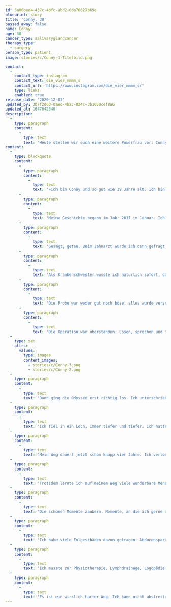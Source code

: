 ```yaml
---
id: 5a06bea4-437c-4bfc-abd2-0da70627b69e
blueprint: story
title: 'Conny, 38'
passed_away: false
name: Conny
age: 38
cancer_type: salivaryglandcancer
therapy_type:
  - surgery
person_type: patient
image: stories/c/Conny-1-Titelbild.png

contact:
  -
    contact_type: instagram
    contact_text: die_vier_mmmm_s
    contact_url: 'https://www.instagram.com/die_vier_mmmm_s/'
    type: links
    enabled: true
release_date: '2020-12-03'
updated_by: 3b7f2d63-0aed-4ba3-824c-3b1650cef8a6
updated_at: 1647642540
description:
  -
    type: paragraph
    content:
      -
        type: text
        text: 'Heute stellen wir euch eine weitere Powerfrau vor: Conny. Die 39-jährige Kölnerin erhielt 2017 ihre Diagnose: Speicheldrüsenkrebs. Es folgten vier Jahre Therapie, eine Odyssee von etwa 40 Operationen und ein langer Weg auf dem sie sich durchgebissen und gekämpft hat. Eine Geschichte, die unter die Haut geht, eine bewundernswerte Frau, die anderen Patient:innen Mut machen und sie inspirieren will zu kämpfen und an sich zu glauben.'
content:
  -
    type: blockquote
    content:
      -
        type: paragraph
        content:
          -
            type: text
            text: '»Ich bin Conny und so gut wie 39 Jahre alt. Ich bin verheiratet und habe eine 8 Monate alte Tochter. Unser kleines Wunder. Fünf Katzen. Bevor ich an Krebs erkrankte, arbeitete ich als Krankenschwester auf einer Stroke-Unit.'
      -
        type: paragraph
        content:
          -
            type: text
            text: 'Meine Geschichte begann im Jahr 2017 im Januar. Ich war eigentlich keine gute Zahnarzt-Gängerin. Ich hatte 24 Stunden lang Zahnschmerzen, dann war aber eigentlich alles wieder gut. Aus irgendeinem Grund dachte mir aber: ›Conny geh lieber, bevor eine Katastrophe ausbricht.‹'
      -
        type: paragraph
        content:
          -
            type: text
            text: 'Gesagt, getan. Beim Zahnarzt wurde ich dann gefragt, ob ich wüsste, dass ich hinten am weichen Gaumen einen Knubbel hätte. Ich sagte natürlich nein. Ich merkte davon nichts. Als Nächstes wurde geröntgt. Das Röntgenbild zeigte, dass es sich nicht um eine Entzündung handelte, da keine freie Flüssigkeit sichtbar war.'
      -
        type: paragraph
        content:
          -
            type: text
            text: 'Als Krankenschwester wusste ich natürlich sofort, dass ich einen Tumor hatte, hoffte aber darauf, dass er gutartig sei. Der Zahnarzt überwies mich in die Zahnklinik der Uniklinik Köln, die mich wiederum weiter in die Mund-Kiefer-Gesichtschirurgie überwiesen. Auch dort sprach man am Anfang von einem Adenom (gutartig). Es wurde eine Probe entnommen und die Operation wurde geplant, weil rausmusste es so oder so.'
      -
        type: paragraph
        content:
          -
            type: text
            text: 'Die Probe war weder gut noch böse, alles wurde verschoben und ich musste erstmal zum MRT. Dann war es so weit. Die erste Operation stand an und ich hatte Angst. Ich nahm alles nicht wirklich wahr, fühlte mich wie in einem Tunnel. Nach der OP würde mein Gesicht entstellt sein. Ich war doch Single, wer würde mich noch wollen?'
      -
        type: paragraph
        content:
          -
            type: text
            text: 'Die Operation war überstanden. Essen, sprechen und trinken, alles musste ich neu lernen. Die Schmerzen waren unbeschreiblich. Ich hatte Verbandsplatten im Mund an den Oberkiefer geschraubt. Ein Teil meines Oberkiefers war weg, Zähne … Ich wusste es nicht. Nun hieß es warten. Warten auf die Ergebnisse; warten, wie es weitergeht. 14 Tage später stand die Diagnose: Mukoepidermoid CA T2 Low-Grade. Puh! Ich war schockiert. Weiterhin in meinem Tunnel, wollte ich wissen, ob ich noch Kinder bekommen könnte. Alles andere interessierte mich nicht.'
  -
    type: set
    attrs:
      values:
        type: images
        content_images:
          - stories/c/Conny-3.png
          - stories/c/Conny-2.png
  -
    type: paragraph
    content:
      -
        type: text
        text: 'Dann ging die Odyssee erst richtig los. Ich unterschrieb eine Operation nach der anderen. 23 Lymphknoten wurden entfernt. Verbandsplatten mussten gewechselt werden. Beckenkammtransplantationen fanden statt… und viele weitere Operationen.'
  -
    type: paragraph
    content:
      -
        type: text
        text: 'Ich fiel in ein Loch, immer tiefer und tiefer. Ich hatte Angst, sterben zu müssen. Anfangs verdrängte ich einfach alles. Dann beschloss ich, eine Therapie bei einer Psychoonkolgin zu machen. Meldete mich in der Kunsttherapie an, um alles verarbeiten zu können.'
  -
    type: paragraph
    content:
      -
        type: text
        text: 'Mein Weg dauert jetzt schon knapp vier Jahre. Ich verlor meine Lebensfreude. Ich nahm nicht mehr an meinem alten Leben teil, es drehte sich alles nur noch um Krebs.'
  -
    type: paragraph
    content:
      -
        type: text
        text: 'Trotzdem lernte ich auf meinem Weg viele wunderbare Menschen kennen. Tolle Organisationen, die sich für Krebserkrankte einsetzen.'
  -
    type: paragraph
    content:
      -
        type: text
        text: 'Die schönen Momente zaubern. Momente, an die ich gerne denke: mein Phönix auf dem Arm, eine Reise nach Irland, um nackig ins Meer zu springen, für Spenden krebserkrankter Kinder. – Dankeschön hier an Flügelbruch. – Diverse Fotoshootings, Abende, und so weiter. Ich war mit meiner Angst nicht allein.'
  -
    type: paragraph
    content:
      -
        type: text
        text: 'Ich habe viele Folgeschäden davon getragen: Abducensparese, gestörter Geruchs- und Geschmackssinn, Fatigue, chronisches Schmerzsyndrom im Gesicht, chronische Sinusitis, chronische Kieferentzündungen, Verlustängste, Lymphödem, chronische Schmerzen im Becken … aber all das hindert mich nicht daran zu leben.'
  -
    type: paragraph
    content:
      -
        type: text
        text: 'Ich musste zur Physiotherapie, Lymphdrainage, Logopädie … dort lernte ich meinen heutigen Mann kennen, der mir unsere wunderbare Tochter schenkte.'
  -
    type: paragraph
    content:
      -
        type: text
        text: 'Es ist ein wirklich harter Weg. Ich kann nicht abstreiten, dass ich auch oft den Mut verlor. Aber jede Niederlage machte mich nur stärker. Ihr lieben Menschen da draußen: Glaubt an euch. Lasst Wut, Schmerz und Trauer zu, aber steht auch wieder auf und kämpft! Das Leben ist so lebenswert. Jeden Tag bin ich unglaublich dankbar, dass ich noch hier sein darf. Lebe jeden Tag, als wäre es dein letzter. Welcher Spruch mich seitdem begleitet: ›Habe Hoffnung, aber niemals Erwartungen. Dann erlebst du vielleicht ein Wunder, aber niemals Enttäuschung.‹«'
---
```

